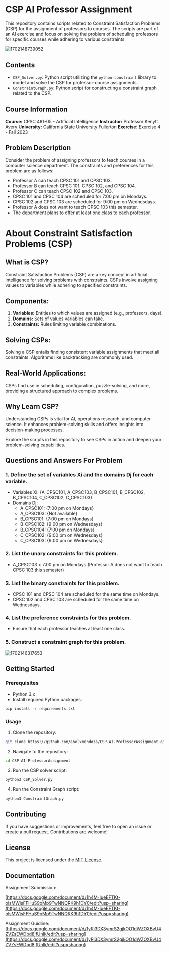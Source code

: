 # CSP AI Professor Assignment

This repository contains scripts related to Constraint Satisfaction Problems (CSP) for the assignment of professors to courses. The scripts are part of an AI exercise and focus on solving the problem of scheduling professors for specific courses while adhering to various constraints.

![1702148739052](image/README/1702148739052.png)

## Contents

* `CSP_Solver.py`: Python script utilizing the `python-constraint` library to model and solve the CSP for professor-course assignments.
* `ConstraintGraph.py`: Python script for constructing a constraint graph related to the CSP.

## Course Information

**Course:** CPSC 481-05 - Artificial Intelligence
**Instructor:** Professor Kenytt Avery
**University:** California State University Fullerton
**Exercise:** Exercise 4 - Fall 2023

## Problem Description

Consider the problem of assigning professors to teach courses in a computer science department. The constraints and preferences for this problem are as follows:

* Professor A can teach CPSC 101 and CPSC 103.
* Professor B can teach CPSC 101, CPSC 102, and CPSC 104.
* Professor C can teach CPSC 102 and CPSC 103.
* CPSC 101 and CPSC 104 are scheduled for 7:00 pm on Mondays.
* CPSC 102 and CPSC 103 are scheduled for 9:00 pm on Wednesdays.
* Professor A does not want to teach CPSC 103 this semester.
* The department plans to offer at least one class to each professor.

# About Constraint Satisfaction Problems (CSP)

## What is CSP?

Constraint Satisfaction Problems (CSP) are a key concept in artificial intelligence for solving problems with constraints. CSPs involve assigning values to variables while adhering to specified constraints.

## Components:

1. **Variables:** Entities to which values are assigned (e.g., professors, days).
2. **Domains:** Sets of values variables can take.
3. **Constraints:** Rules limiting variable combinations.

## Solving CSPs:

Solving a CSP entails finding consistent variable assignments that meet all constraints. Algorithms like backtracking are commonly used.

## Real-World Applications:

CSPs find use in scheduling, configuration, puzzle-solving, and more, providing a structured approach to complex problems.

## Why Learn CSP?

Understanding CSPs is vital for AI, operations research, and computer science. It enhances problem-solving skills and offers insights into decision-making processes.

Explore the scripts in this repository to see CSPs in action and deepen your problem-solving capabilities.

## Questions and Answers For Problem

### 1. Define the set of variables Xi and the domains Dj for each variable.

* Variables Xi: {A_CPSC101, A_CPSC103, B_CPSC101, B_CPSC102, B_CPSC104, C_CPSC102, C_CPSC103}
* Domains Dj:
  * A_CPSC101: {7:00 pm on Mondays}
  * A_CPSC103: {Not available}
  * B_CPSC101: {7:00 pm on Mondays}
  * B_CPSC102: {9:00 pm on Wednesdays}
  * B_CPSC104: {7:00 pm on Mondays}
  * C_CPSC102: {9:00 pm on Wednesdays}
  * C_CPSC103: {9:00 pm on Wednesdays}

### 2. List the unary constraints for this problem.

* A_CPSC103 ≠ 7:00 pm on Mondays (Professor A does not want to teach CPSC 103 this semester)

### 3. List the binary constraints for this problem.

* CPSC 101 and CPSC 104 are scheduled for the same time on Mondays.
* CPSC 102 and CPSC 103 are scheduled for the same time on Wednesdays.

### 4. List the preference constraints for this problem.

* Ensure that each professor teaches at least one class.

### 5. Construct a constraint graph for this problem.

![1702146317653](image/README/1702146317653.png)

## Getting Started

### Prerequisites

* Python 3.x
* Install required Python packages:

```bash
pip install -r requirements.txt
```

### Usage

1. Clone the repository:

```bash
git clone https://github.com/abelxmendoza/CSP-AI-ProfessorAssignment.git
```

2. Navigate to the repository:

```bash
cd CSP-AI-ProfessorAssignment
```

3. Run the CSP solver script:

```bash
python3 CSP_Solver.py
```

4. Run the Constraint Graph script:

```bash
python3 ConstraintGraph.py
```

## Contributing

If you have suggestions or improvements, feel free to open an issue or create a pull request. Contributions are welcome!

## License

This project is licensed under the [MIT License](https://chat.openai.com/c/LICENSE).

## Documentation

Assignment Submission:

[https://docs.google.com/document/d/1h4M-IueEFTKt-olsMWisFFHuS9oMp9TwNNQRK9h1DY0/edit?usp=sharing](https://docs.google.com/document/d/1h4M-IueEFTKt-olsMWisFFHuS9oMp9TwNNQRK9h1DY0/edit?usp=sharing)

Assignment Guidline:
[https://docs.google.com/document/d/1yRi3DX3ymrS2gjkOO1dWZOXBvU4ZVZsEWDbd8jfUnlk/edit?usp=sharing](https://docs.google.com/document/d/1yRi3DX3ymrS2gjkOO1dWZOXBvU4ZVZsEWDbd8jfUnlk/edit?usp=sharing)
[
](https://docs.google.com/document/d/1h4M-IueEFTKt-olsMWisFFHuS9oMp9TwNNQRK9h1DY0/edit?usp=sharing)
